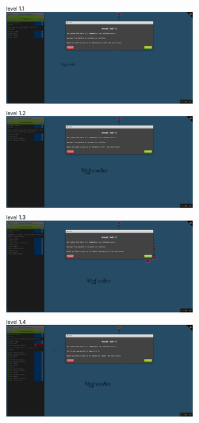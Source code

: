 level 1.1
![alt text](1.1.png)

level 1.2
![alt text](1.2.png)

level 1.3
![alt text](1.3.png)

level 1.4
![alt text](1.4.png)